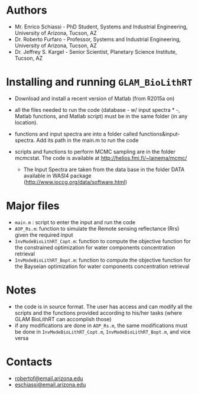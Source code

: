 # Authors

- Mr. Enrico Schiassi - PhD Student, Systems and Industrial Engineering, University of Arizona, Tucson, AZ
- Dr. Roberto Furfaro - Professor, Systems and Industrial Engineering, University of Arizona, Tucson, AZ
- Dr. Jeffrey S. Kargel - Senior Scientist, Planetary Science Institute, Tucson, AZ

# Installing and running `GLAM_BioLithRT`

- Download and install a recent version of Matlab (from R2015a on)
- all the files needed to run the code (database - w/ input spectra * -, Matlab functions, and Matlab script) must be in the same folder (in any location).
- functions and input spectra are into a folder called functions&input-spectra. Add its path in the main.m to run the code
- scripts and functions to perform MCMC sampling are in the folder mcmcstat. The code is available at http://helios.fmi.fi/~lainema/mcmc/

    * The Input Spectra are taken from the data base in the folder DATA available in WASI4 package (http://www.ioccg.org/data/software.html)

# Major files

- `main.m` : script to enter the input and run the code
- `AOP_Rs.m`: function to simulate the Remote sensing reflectance (Rrs) given the required input
- `InvModeBioLithRT_Copt.m`: function to compute the objective function for the constrained optimization for water components concentration retrieval
- `InvModeBioLithRT_Bopt.m`: function to compute the objective function for the Bayseian optimization for water components concentration retrieval

# Notes

- the code is in source format. The user has access and can modify all the scripts and the functions provided according to his/her tasks (where GLAM BioLithRT can accomplish those)
- if any modifications are done in `AOP_Rs.m`, the same modifications must be done in `InvModeBioLithRT_Copt.m`, `InvModeBioLithRT_Bopt.m`, and vice versa 

# Contacts

- robertof@email.arizona.edu
- eschiassi@email.arizona.edu
